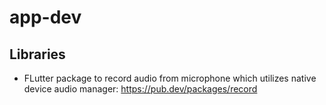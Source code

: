 # app-dev

## Libraries
- FLutter package to record audio from microphone which utilizes native device audio manager: https://pub.dev/packages/record
